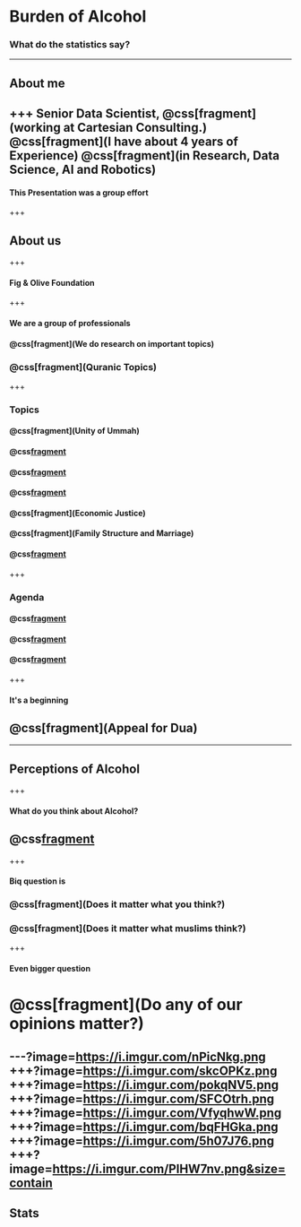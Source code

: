 # Burden of Alcohol
### What do the statistics say?
---
## About me
+++
Senior Data Scientist,
@css[fragment](working at Cartesian Consulting.)
@css[fragment](I have about 4 years of Experience)
@css[fragment](in Research, Data Science, AI and Robotics)
---
#### This Presentation was a group effort
+++
## About us
+++
#### Fig & Olive Foundation
+++
#### We are a group of professionals
#### @css[fragment](We do research on important topics)
### @css[fragment](Quranic Topics)
+++
### Topics
#### @css[fragment](Unity of Ummah)
#### @css[fragment](Modesty)
#### @css[fragment](Corruption)
#### @css[fragment](Homosexuality)
#### @css[fragment](Economic Justice)
#### @css[fragment](Family Structure and Marriage)
#### @css[fragment](Alcoholism)
+++
### Agenda
#### @css[fragment](Document)
#### @css[fragment](Design)
#### @css[fragment](Deliver)
+++
#### It's a beginning
## @css[fragment](Appeal for Dua)
---
## Perceptions of Alcohol
+++
#### What do you think about Alcohol?
## @css[fragment](Astaghfirullah)
+++
#### Biq question is
### @css[fragment](Does it matter what you think?)
### @css[fragment](Does it matter what muslims think?)
+++
#### Even bigger question
# @css[fragment](Do any of our opinions matter?)
---?image=https://i.imgur.com/nPicNkg.png
+++?image=https://i.imgur.com/skcOPKz.png
+++?image=https://i.imgur.com/pokqNV5.png
+++?image=https://i.imgur.com/SFCOtrh.png
+++?image=https://i.imgur.com/VfyqhwW.png
+++?image=https://i.imgur.com/bqFHGka.png
+++?image=https://i.imgur.com/5h07J76.png
+++?image=https://i.imgur.com/PlHW7nv.png&size=contain
---
## Stats
